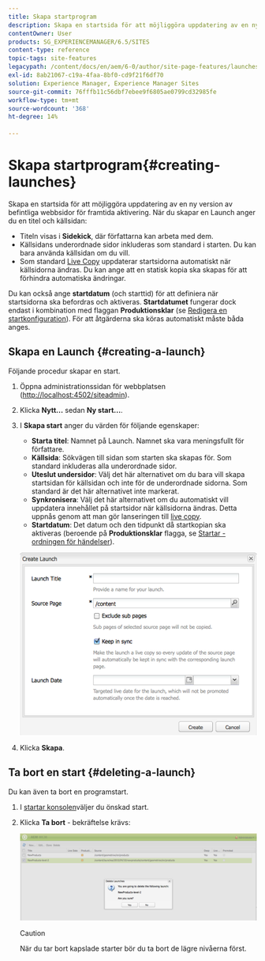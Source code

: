 ```yaml
---
title: Skapa startprogram
description: Skapa en startsida för att möjliggöra uppdatering av en ny version av befintliga webbsidor för framtida aktivering. När du skapar en Launch anger du en titel och källsidan.
contentOwner: User
products: SG_EXPERIENCEMANAGER/6.5/SITES
content-type: reference
topic-tags: site-features
legacypath: /content/docs/en/aem/6-0/author/site-page-features/launches
exl-id: 8ab21067-c19a-4faa-8bf0-cd9f21f6df70
solution: Experience Manager, Experience Manager Sites
source-git-commit: 76fffb11c56dbf7ebee9f6805ae0799cd32985fe
workflow-type: tm+mt
source-wordcount: '368'
ht-degree: 14%

---
```


# Skapa startprogram{#creating-launches}

Skapa en startsida för att möjliggöra uppdatering av en ny version av befintliga webbsidor för framtida aktivering. När du skapar en Launch anger du en titel och källsidan:

* Titeln visas i **Sidekick**, där författarna kan arbeta med dem.
* Källsidans underordnade sidor inkluderas som standard i starten. Du kan bara använda källsidan om du vill.
* Som standard [Live Copy](/help/sites-administering/msm.md) uppdaterar startsidorna automatiskt när källsidorna ändras. Du kan ange att en statisk kopia ska skapas för att förhindra automatiska ändringar.

Du kan också ange **startdatum** (och starttid) för att definiera när startsidorna ska befordras och aktiveras. **Startdatumet** fungerar dock endast i kombination med flaggan **Produktionsklar** (se [Redigera en startkonfiguration](/help/sites-classic-ui-authoring/classic-launches-editing.md#editing-a-launch-configuration)). För att åtgärderna ska köras automatiskt måste båda anges.

## Skapa en Launch {#creating-a-launch}

Följande procedur skapar en start.

1. Öppna administrationssidan för webbplatsen ([http://localhost:4502/siteadmin](http://localhost:4502/siteadmin)).
1. Klicka **Nytt...** sedan **Ny start...**.
1. I **Skapa start** anger du värden för följande egenskaper:

   * **Starta titel**: Namnet på Launch. Namnet ska vara meningsfullt för författare.
   * **Källsida**: Sökvägen till sidan som starten ska skapas för. Som standard inkluderas alla underordnade sidor.
   * **Uteslut undersidor**: Välj det här alternativet om du bara vill skapa startsidan för källsidan och inte för de underordnade sidorna. Som standard är det här alternativet inte markerat.
   * **Synkronisera**: Välj det här alternativet om du automatiskt vill uppdatera innehållet på startsidor när källsidorna ändras. Detta uppnås genom att man gör lanseringen till [live copy](/help/sites-administering/msm.md).
   * **Startdatum**: Det datum och den tidpunkt då startkopian ska aktiveras (beroende på **Produktionsklar** flagga, se [Startar - ordningen för händelser](/help/sites-authoring/launches.md#launches-the-order-of-events)).

   ![chlimage_1-99](assets/chlimage_1-99a.png)

1. Klicka **Skapa**.

## Ta bort en start {#deleting-a-launch}

Du kan även ta bort en programstart.

1. I [startar konsolen](/help/sites-classic-ui-authoring/classic-launches.md)väljer du önskad start.
1. Klicka **Ta bort** - bekräftelse krävs:

   ![chlimage_1-100](assets/chlimage_1-100a.png)

   >[!CAUTION]
   >
   >När du tar bort kapslade starter bör du ta bort de lägre nivåerna först.
